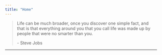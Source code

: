 ```yaml
---
title: "Home"
---
```


> Life can be much broader, once you discover one simple fact, and that is
> that everything around you that you call life was made up by people that
> were no smarter than you.
>
> \- Steve Jobs

---
